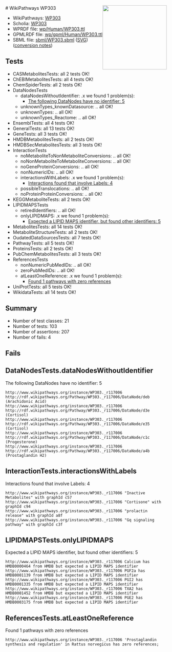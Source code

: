 <img style="float: right; width: 200px" src="../logo.png" />
# WikiPathways WP303

* WikiPathways: [WP303](https://identifiers.org/wikipathways:WP303)
* Scholia: [WP303](https://scholia.toolforge.org/wikipathways/WP303)
* WPRDF file: [wp/Human/WP303.ttl](../wp/Human/WP303.ttl)
* GPMLRDF file: [wp/gpml/Human/WP303.ttl](../wp/gpml/Human/WP303.ttl)
* SBML file: [sbml/WP303.sbml](../sbml/WP303.sbml) ([SVG](../sbml/WP303.svg)) ([conversion notes](../sbml/WP303.txt))

## Tests
* CASMetabolitesTests: all 2 tests OK!
* ChEBIMetabolitesTests: all 4 tests OK!
* ChemSpiderTests: all 2 tests OK!
* DataNodesTests
    * dataNodesWithoutIdentifier: .x we found 1 problem(s):
        * [The following DataNodes have no identifier: 5](#d2d32fa4)
    * unknownTypes_knownDatasource: .. all OK!
    * unknownTypes: .. all OK!
    * unknownTypes_Reactome: .. all OK!
* EnsemblTests: all 4 tests OK!
* GeneralTests: all 13 tests OK!
* GeneTests: all 3 tests OK!
* HMDBMetabolitesTests: all 2 tests OK!
* HMDBSecMetabolitesTests: all 3 tests OK!
* InteractionTests
    * noMetaboliteToNonMetaboliteConversions: .. all OK!
    * noNonMetaboliteToMetaboliteConversions: .. all OK!
    * noGeneProteinConversions: .. all OK!
    * nonNumericIDs: .. all OK!
    * interactionsWithLabels: .x we found 1 problem(s):
        * [Interactions found that involve Labels: 4](#630d267b)
    * possibleTranslocations: .. all OK!
    * noProteinProteinConversions: .. all OK!
* KEGGMetaboliteTests: all 2 tests OK!
* LIPIDMAPSTests
    * retiredIdentifiers: .. all OK!
    * onlyLIPIDMAPS: .x we found 1 problem(s):
        * [Expected a LIPID MAPS identifier, but found other identifiers: 5](#48cc60bc)
* MetabolitesTests: all 14 tests OK!
* MetaboliteStructureTests: all 2 tests OK!
* OudatedDataSourcesTests: all 7 tests OK!
* PathwayTests: all 5 tests OK!
* ProteinsTests: all 2 tests OK!
* PubChemMetabolitesTests: all 3 tests OK!
* ReferencesTests
    * nonNumericPubMedIDs: .. all OK!
    * zeroPubMedIDs: .. all OK!
    * atLeastOneReference: .x we found 1 problem(s):
        * [Found 1 pathways with zero references](#35eb778e)
* UniProtTests: all 5 tests OK!
* WikidataTests: all 14 tests OK!


## Summary

* Number of test classes: 21
* Number of tests: 103
* Number of assertions: 207
* Number of fails: 4

## Fails

<a name="d2d32fa4" />

## DataNodesTests.dataNodesWithoutIdentifier

The following DataNodes have no identifier: 5
```
http://www.wikipathways.org/instance/WP303._r117006 http://rdf.wikipathways.org/Pathway/WP303._r117006/DataNode/deb (Arachidonic Acid)
http://www.wikipathways.org/instance/WP303._r117006 http://rdf.wikipathways.org/Pathway/WP303._r117006/DataNode/d3e (Cortisol)
http://www.wikipathways.org/instance/WP303._r117006 http://rdf.wikipathways.org/Pathway/WP303._r117006/DataNode/e35 (Cortisol)
http://www.wikipathways.org/instance/WP303._r117006 http://rdf.wikipathways.org/Pathway/WP303._r117006/DataNode/c1c (Progesterone)
http://www.wikipathways.org/instance/WP303._r117006 http://rdf.wikipathways.org/Pathway/WP303._r117006/DataNode/a4b (Prostaglandin H2)
```

<a name="630d267b" />

## InteractionTests.interactionsWithLabels

Interactions found that involve Labels: 4
```
http://www.wikipathways.org/instance/WP303._r117006 "Inactive Metabolites" with graphId c57
http://www.wikipathways.org/instance/WP303._r117006 "Cortisone" with graphId c94
http://www.wikipathways.org/instance/WP303._r117006 "prolactin
release" with graphId a8f
http://www.wikipathways.org/instance/WP303._r117006 "Gq signaling
pathway" with graphId c3f
```

<a name="48cc60bc" />

## LIPIDMAPSTests.onlyLIPIDMAPS

Expected a LIPID MAPS identifier, but found other identifiers: 5
```
http://www.wikipathways.org/instance/WP303._r117006 Calcium has HMDB0000464 from HMDB but expected a LIPID MAPS identifier
http://www.wikipathways.org/instance/WP303._r117006 PGF2a has HMDB0001139 from HMDB but expected a LIPID MAPS identifier
http://www.wikipathways.org/instance/WP303._r117006 PGI2 has HMDB0001335 from HMDB but expected a LIPID MAPS identifier
http://www.wikipathways.org/instance/WP303._r117006 TXA2 has HMDB0001452 from HMDB but expected a LIPID MAPS identifier
http://www.wikipathways.org/instance/WP303._r117006 PGE2 has HMDB0003175 from HMDB but expected a LIPID MAPS identifier
```

<a name="35eb778e" />

## ReferencesTests.atLeastOneReference

Found 1 pathways with zero references
```
http://www.wikipathways.org/instance/WP303._r117006 'Prostaglandin synthesis and regulation' in Rattus norvegicus has zero references; 
```

